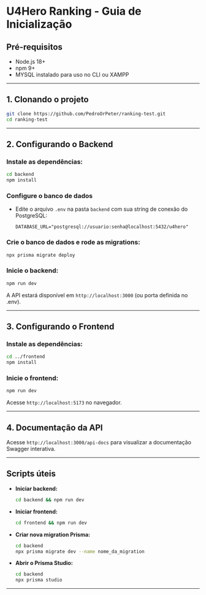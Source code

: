 # U4Hero Ranking - Guia de Inicialização

## Pré-requisitos
- Node.js 18+
- npm 9+
- MYSQL instalado para uso no CLI ou XAMPP

---

## 1. Clonando o projeto
```bash
git clone https://github.com/PedroOrPeter/ranking-test.git
cd ranking-test
```

---

## 2. Configurando o Backend

### Instale as dependências:
```bash
cd backend
npm install
```

### Configure o banco de dados
- Edite o arquivo `.env` na pasta `backend` com sua string de conexão do PostgreSQL:
  ```env
  DATABASE_URL="postgresql://usuario:senha@localhost:5432/u4hero"
  ```

### Crie o banco de dados e rode as migrations:
```bash
npx prisma migrate deploy
```

### Inicie o backend:
```bash
npm run dev
```
A API estará disponível em `http://localhost:3000` (ou porta definida no .env).

---

## 3. Configurando o Frontend

### Instale as dependências:
```bash
cd ../frontend
npm install
```

### Inicie o frontend:
```bash
npm run dev
```
Acesse `http://localhost:5173` no navegador.

---

## 4. Documentação da API
Acesse `http://localhost:3000/api-docs` para visualizar a documentação Swagger interativa.

---

## Scripts úteis

- **Iniciar backend:**
  ```bash
  cd backend && npm run dev
  ```
- **Iniciar frontend:**
  ```bash
  cd frontend && npm run dev
  ```
- **Criar nova migration Prisma:**
  ```bash
  cd backend
  npx prisma migrate dev --name nome_da_migration
  ```
- **Abrir o Prisma Studio:**
  ```bash
  cd backend
  npx prisma studio
  ```

---
